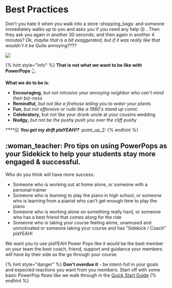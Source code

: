 # Best Practices

Don't you hate it when you walk into a store :shopping\_bags: and someone immediately walks up to you and asks you if you need any help :unamused: . Then they ask you again in another 30 seconds, and then again in another 4 minutes? _Ok, maybe that is a bit exaggerated, but if it was really like that wouldn't it be_ Quite annoying????

![](https://media.giphy.com/media/w8qewcZwdyE4xCQFL5/giphy.gif)

{% hint style="info" %}
**That is not what we want to be like with PowerPops** 👆.

**What we do to be is**:

* **Encouraging**, _but not intrusive your annoying neighbor who can't mind their biz-ness_
* **Remindful,** _but not like a firehose telling you to water your plants_&#x20;
* **Fun**, _but not offensive or rude like a 1980's stand up comic_
* **Celebratory,** but not like your drunk uncle at your cousins wedding
* **Nudgy,** _but not be the pushy push you over the cliff pushy_

_****_:wink: _**You get my drift plaYEAH!?**_ :point\_up\_2:&#x20;
{% endhint %}

## :woman\_teacher: Pro tips on using PowerPops as your Sidekick to help your students stay more engaged & successful.

Who do you think will have more success:

* Someone who is working out at home alone, or someone with a personal trainer
* Someone who is learning to play the piano in high school, or someone who is learning from a pianist who can't get enough time to play the piano
* Someone who is working alone on something really hard, or someone who has a best friend that comes along for the ride
* Someone who is taking your course feeling alone, unamused and unmotivated or someone taking your course and has "Sidekick / Coach" plaYEAH!

We want you to use plaYEAH Power Pops like it would be the best member on your team the best coach, friend, support and guidance your members will have by their side as the go through your course.

{% hint style="danger" %}
**Don't overdue it** - be intent-full in your goals and expected reactions you want from you members. Start off with some basic PowerPop flows like we walk through in the [Quick Start Guide](quick-win-guides/)
{% endhint %}

